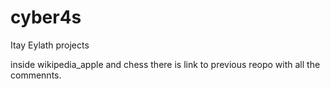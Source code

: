 # cyber4s
Itay Eylath projects

inside wikipedia_apple and chess there is link to previous reopo with all the commennts.
